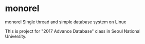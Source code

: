 # monorel
monorel
Single thread and simple database system on Linux

This is project for "2017 Advance Database" class in Seoul National University.
